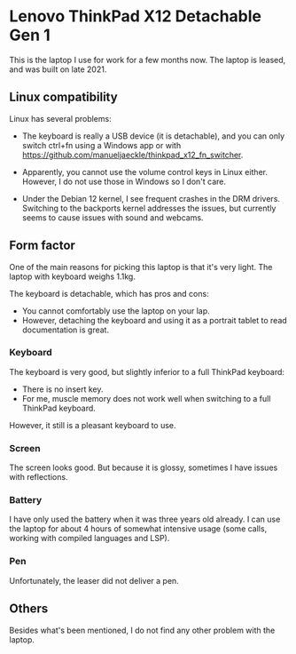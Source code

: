# Lenovo ThinkPad X12 Detachable Gen 1

This is the laptop I use for work for a few months now.
The laptop is leased, and was built on late 2021.

## Linux compatibility

Linux has several problems:

* The keyboard is really a USB device (it is detachable), and you can only switch ctrl+fn using a Windows app or with <https://github.com/manueljaeckle/thinkpad_x12_fn_switcher>.

* Apparently, you cannot use the volume control keys in Linux either.
  However, I do not use those in Windows so I don't care.

* Under the Debian 12 kernel, I see frequent crashes in the DRM drivers.
  Switching to the backports kernel addresses the issues, but currently seems to cause issues with sound and webcams.

## Form factor

One of the main reasons for picking this laptop is that it's very light.
The laptop with keyboard weighs 1.1kg.

The keyboard is detachable, which has pros and cons:

* You cannot comfortably use the laptop on your lap.
* However, detaching the keyboard and using it as a portrait tablet to read documentation is great.

### Keyboard

The keyboard is very good, but slightly inferior to a full ThinkPad keyboard:

* There is no insert key.
* For me, muscle memory does not work well when switching to a full ThinkPad keyboard.

However, it still is a pleasant keyboard to use.

### Screen

The screen looks good.
But because it is glossy, sometimes I have issues with reflections.

### Battery

I have only used the battery when it was three years old already.
I can use the laptop for about 4 hours of somewhat intensive usage (some calls, working with compiled languages and LSP).

### Pen

Unfortunately, the leaser did not deliver a pen.

## Others

Besides what's been mentioned, I do not find any other problem with the laptop.
